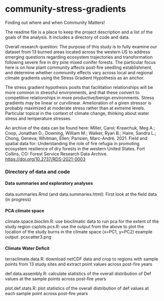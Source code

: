 # community-stress-gradients
Finding out where and when Community Matters!

The readme file is a place to keep the project description and a list of the goals of the analysis. It includes a directory of code and data.

Overall research question:
The purpose of this study is to fully examine our dataset from 13 burned areas located across the western US to address emerging questions regarding ecosystem trajectories and transformation following severe fire in dry pine mixed conifer forests. The particular focus here is on how plant community affects post-fire seedling establishment, and determine whether community effects vary across local and regional climate gradients using the Stress Gradient Hypothesis as an anchor.

The stress gradient hypothesis posits that facilitation relationships will be more common in stressful environments, and that these convert to competitive relationships in more productive/benign environments. Stress gradients may be linear or curvilinear. Amelioration of a given stressor is probably maximized at moderate stress rather than at extreme levels. Particular topical in the context of climate change, thinking about water stress and temperature stresses.

An archive of the data can be found here:
Miller, Carol; Krawchuk, Meg A.; Coop, Jonathan D.; Downing, William M.; Walker, Ryan B.; Haire, Sandra L.; Chong, Geneva; Whitman, Ellen; Parisien, Marc-André. 2021. Field and spatial data for: Understanding the role of fire refugia in promoting ecosystem resilience of dry forests in the western United States. Fort Collins, CO: Forest Service Research Data Archive. https://doi.org/10.2737/RDS-2021-0003

### Directory of data and code

#### Data summaries and exploratory analyses

data.summaries.Rmd (and data.summaries.html): First look at the field data (in progress)

#### PCA climate space
climate.space.bioclim.R: use bioclimatic data to run pca for the extent of the study region
csplots.pcs.R: use the output from the above to plot the location of the study burns in the climate space (x=PC1, y=PC2)
    example output: pcscatter3.png
    
#### Climate Water Deficit 
terraclimate.data.R: download netCDF data and crop to regions with sample points from 13 study sites and extract point values across post-fire years

def.data.assembly.R: calculate statistics of the overall distribution of Def values at the sample points across post-fire years

plot.def.stats.R: plot statistics of the overall distribution of def values at each sample point across post-fire years


